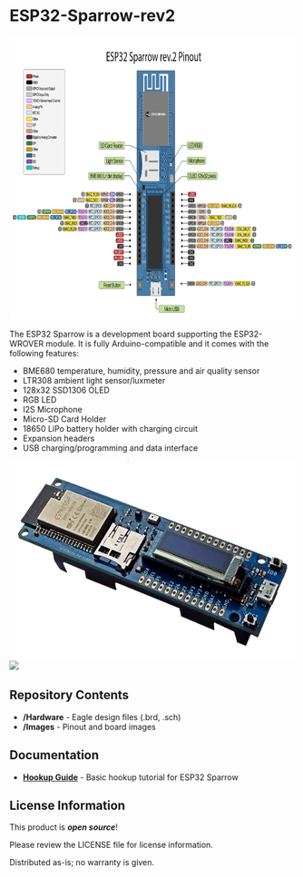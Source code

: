 # ESP32-Sparrow-rev2

<img src="https://github.com/dantudose/ESP32-Sparrow-rev2/blob/main/Images/esp32_sparrow_rev2.png" height="500"/>

The ESP32 Sparrow is a development board supporting the ESP32-WROVER module. It is fully Arduino-compatible and it comes with the following features:
* BME680 temperature, humidity, pressure and air quality sensor
* LTR308 ambient light sensor/luxmeter
* 128x32 SSD1306 OLED
* RGB LED
* I2S Microphone
* Micro-SD Card Holder
* 18650 LiPo battery holder with charging circuit
* Expansion headers
* USB charging/programming and data interface

<div id="cover">
  <img src="https://github.com/dantudose/ESP32-Sparrow-rev2/blob/main/Images/ESP32_Sparrow_rev2_small.png" height="350"/> 
  <img src="https://github.com/dantudose/ESP32-Sparrow-rev2/blob/main/Images/esp32_sparrow_rev2_top.png" height="350"/>
</div>



Repository Contents
-------------------

* **/Hardware** - Eagle design files (.brd, .sch)
* **/Images** - Pinout and board images

Documentation
--------------
* **[Hookup Guide](https://ocw.cs.pub.ro/courses/iothings/laboratoare/2022/lab1)** - Basic hookup tutorial for ESP32 Sparrow

License Information
-------------------

This product is _**open source**_! 

Please review the LICENSE file for license information. 

Distributed as-is; no warranty is given.
 
